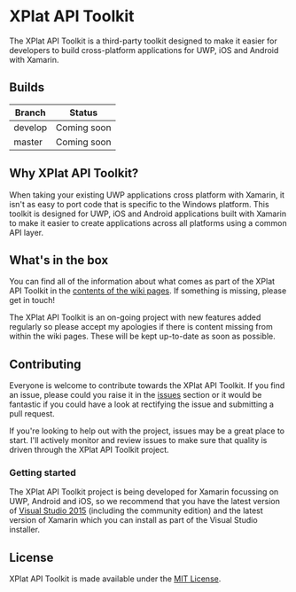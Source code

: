 XPlat API Toolkit
===========

The XPlat API Toolkit is a third-party toolkit designed to make it easier for developers to build cross-platform applications for UWP, iOS and Android with Xamarin.

## <a id="build">Builds</a>

| Branch | Status |
| ------ | ------ |
| develop | Coming soon |
| master | Coming soon |

## <a id="about">Why XPlat API Toolkit?</a>
When taking your existing UWP applications cross platform with Xamarin, it isn't as easy to port code that is specific to the Windows platform. This toolkit is designed for UWP, iOS and Android applications built with Xamarin to make it easier to create applications across all platforms using a common API layer.

## <a id="features">What's in the box</a>
You can find all of the information about what comes as part of the XPlat API Toolkit in the [contents of the wiki pages](https://github.com/jamesmcroft/XPlat-API-Toolkit/wiki). If something is missing, please get in touch!

The XPlat API Toolkit is an on-going project with new features added regularly so please accept my apologies if there is content missing from within the wiki pages. These will be kept up-to-date as soon as possible.

## <a id="contributing">Contributing</a>
Everyone is welcome to contribute towards the XPlat API Toolkit. If you find an issue, please could you raise it in the [issues](https://github.com/jamesmcroft/XPlat-API-Toolkit/issues) section or it would be fantastic if you could have a look at rectifying the issue and submitting a pull request. 

If you're looking to help out with the project, issues may be a great place to start. I'll actively monitor and review issues to make sure that quality is driven through the XPlat API Toolkit project.

### Getting started
The XPlat API Toolkit project is being developed for Xamarin focussing on UWP, Android and iOS, so we recommend that you have the latest version of [Visual Studio 2015](https://www.visualstudio.com/?Wt.mc_id=DX_MVP5001534) (including the community edition) and the latest version of Xamarin which you can install as part of the Visual Studio installer.

## <a id="license">License</a>
XPlat API Toolkit is made available under the [MIT License](LICENSE). 
